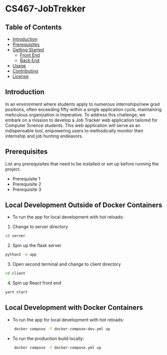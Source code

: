 # CS467-JobTrekker


## Table of Contents

- [Introduction](#introduction)
- [Prerequisites](#prerequisites)
- [Getting Started](#getting-started)
  - [Front End](#front-end)
  - [Back End](#back-end)
- [Usage](#usage)
- [Contributing](#contributing)
- [License](#license)

## Introduction

In an environment where students apply to numerous internships/new grad positions, often exceeding fifty within a single application cycle, maintaining meticulous organization is imperative. To address this challenge, we embark on a mission to develop a Job Tracker web application tailored for Computer Science students. This web application will serve as an indispensable tool, empowering users to methodically monitor their internship and job hunting endeavors.
## Prerequisites

List any prerequisites that need to be installed or set up before running the project.

- Prerequisite 1
- Prerequisite 2
- Prerequisite 3

## Local Development Outside of Docker Containers
- To run the app for local development with hot reloads:
1. Change to server directory
```bash
cd server
```
2. Spin up the flask server
```bash
python3 -m app    
```
3. Open second terminal and change to client directory
```bash
cd client
```
4. Spin up React front end
```bash
yarn start
```


## Local Development with Docker Containers
- To run the app for local development with hot reloads:
```bash
    docker compose -f docker-compose-dev.yml up 
```

- To run the production build locally:
```bash
    docker compose -f docker-compose.yml up
```
